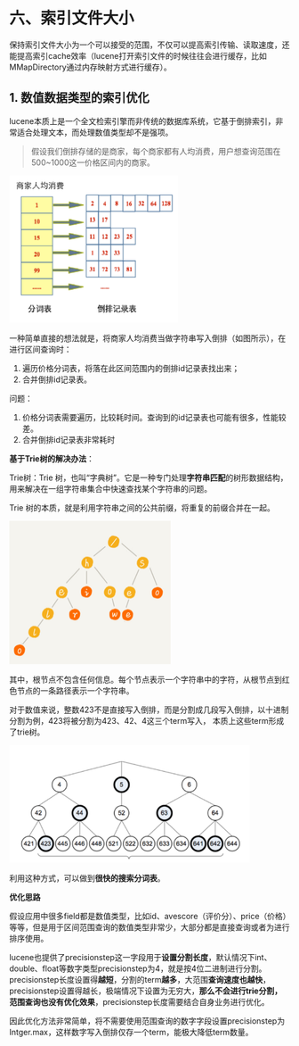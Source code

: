 # 六、索引文件大小

保持索引文件大小为一个可以接受的范围，不仅可以提高索引传输、读取速度，还能提高索引cache效率（lucene打开索引文件的时候往往会进行缓存，比如MMapDirectory通过内存映射方式进行缓存）。

## 1. 数值数据类型的索引优化

lucene本质上是一个全文检索引擎而非传统的数据库系统，它基于倒排索引，非常适合处理文本，而处理数值类型却不是强项。

> 假设我们倒排存储的是商家，每个商家都有人均消费，用户想查询范围在500~1000这一价格区间内的商家。

<img src="06_索引的大小.assets/021101189094168.png" alt="img" style="zoom: 80%;" />

一种简单直接的想法就是，将商家人均消费当做字符串写入倒排（如图所示），在进行区间查询时：

1. 遍历价格分词表，将落在此区间范围内的倒排id记录表找出来；
2. 合并倒排id记录表。

问题：

1. 价格分词表需要遍历，比较耗时间。查询到的id记录表也可能有很多，性能较差。
2. 合并倒排id记录表非常耗时

**基于Trie树的解决办法**：

Trie树：Trie 树，也叫“字典树”。它是一种专门处理**字符串匹配**的树形数据结构，用来解决在一组字符串集合中快速查找某个字符串的问题。

Trie 树的本质，就是利用字符串之间的公共前缀，将重复的前缀合并在一起。

<img src="06_索引的大小.assets/image-20200820101850971.png" alt="image-20200820101850971" style="zoom:50%;" />

其中，根节点不包含任何信息。每个节点表示一个字符串中的字符，从根节点到红色节点的一条路径表示一个字符串。

对于数值来说，整数423不是直接写入倒排，而是分割成几段写入倒排，以十进制分割为例，423将被分割为423、42、4这三个term写入， 本质上这些term形成了trie树。

<img src="06_索引的大小.assets/image-20200820102453404.png" alt="image-20200820102453404" style="zoom:67%;" />

利用这种方式，可以做到**很快的搜索分词表**。

**优化思路**

假设应用中很多field都是数值类型，比如id、avescore（评价分）、price（价格）等等，但是用于区间范围查询的数值类型非常少，大部分都是直接查询或者为进行排序使用。

lucene也提供了precisionstep这一字段用于**设置分割长度**，默认情况下int、double、float等数字类型precisionstep为4，就是按4位二进制进行分割。precisionstep长度设置得**越短**，分割的term**越多**，大范围**查询速度也越快**，precisionstep设置得越长，极端情况下设置为无穷大，**那么不会进行trie分割，范围查询也没有优化效果**，precisionstep长度需要结合自身业务进行优化。

因此优化方法非常简单，将不需要使用范围查询的数字字段设置precisionstep为Intger.max，这样数字写入倒排仅存一个term，能极大降低term数量。


